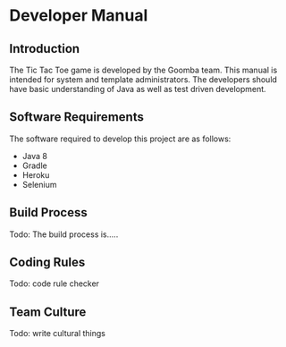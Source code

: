 # Developer Manual

## Introduction
The Tic Tac Toe game is developed by the Goomba team. This manual is intended for system and template administrators. The developers should have basic understanding of Java as well as test driven development.

## Software Requirements
The software required to develop this project are as follows:

* Java 8
* Gradle
* Heroku
* Selenium

## Build Process
Todo: The build process is.....

## Coding Rules
Todo: code rule checker
## Team Culture
Todo: write cultural things
